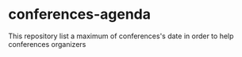 # conferences-agenda
This repository list a maximum of conferences's date in order to help conferences organizers

